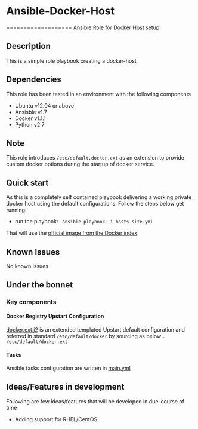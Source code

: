 # Ansible-Docker-Host
===================
Ansible Role for Docker Host setup

## Description
This is a simple role playbook creating a docker-host 

## Dependencies
This role has been tested in an environment with the following components
 * Ubuntu v12.04 or above
 * Ansisble v1.7
 * Docker v1.1.1
 * Python v2.7

## Note
This role introduces `/etc/default.docker.ext` as an extension to provide custom docker options during the startup of docker service.

## Quick start
As this is a completely self contained playbook delivering a working private docker host using the default configurations. Follow the steps below get running:
*  run the playbook: ` ansible-playbook -i hosts site.yml`
  
That will use the
[official image from the Docker index](https://index.docker.io/_/registry/).

## Known Issues
No known issues

## Under the bonnet
### Key components
#### Docker Registry Upstart Configuration
[docker.ext.j2](roles/docker-host/templates/docker.ext.j2) is an extended templated Upstart default configuration and referred in standard `/etc/default/docker` by sourcing as below
`. /etc/default/docker.ext`

#### Tasks
Ansible tasks configuration are written in [main.yml](roles/docker-host/tasks/main.yml)


## Ideas/Features in development
Following are few ideas/features that will be developed in due-course of time
 * Adding support for RHEL/CentOS

